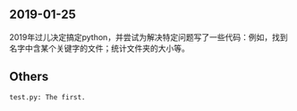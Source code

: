 ## 2019-01-25

2019年过儿决定搞定python，并尝试为解决特定问题写了一些代码：例如，找到名字中含某个关键字的文件；统计文件夹的大小等。

## Others

```
test.py: The first.
```

